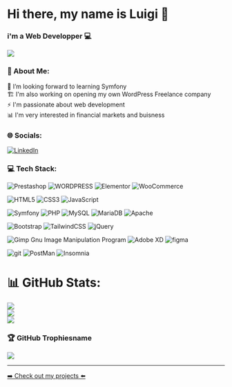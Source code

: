 # Hi there, my name is Luigi 👋
### i'm a Web Developper 💻

<img src='https://komarev.com/ghpvc/?username=LuigiG34&color=lightgrey&style=flat-square'>

### 💫 About Me:
🔭 I’m looking forward to learning Symfony<br>🏗️ I'm also working on opening my own WordPress Freelance company<br>⚡ I'm passionate about web development<br>📊 I'm very interested in financial markets and buisness
### 🌐 Socials:
[![LinkedIn](https://img.shields.io/badge/LinkedIn-%230077B5.svg?logo=linkedin&logoColor=white)](https://linkedin.com/in/luigi-gdm/) 


### 💻 Tech Stack:

![Prestashop](https://img.shields.io/badge/prestashop-7D85FD?style=for-the-badge&logo=prestashop&logoColor=black) ![WORDPRESS](https://img.shields.io/badge/Wordpress-7D85FD?style=for-the-badge&logo=wordpress&logoColor=black) ![Elementor](https://img.shields.io/static/v1?style=for-the-badge&message=Elementor&color=7D85FD&logo=Elementor&logoColor=black&label=) ![WooCommerce](https://img.shields.io/badge/WooCommerce-7D85FD?style=for-the-badge&logo=woo&logoColor=black)


![HTML5](https://img.shields.io/badge/html5-4B58FF?style=for-the-badge&logo=html5&logoColor=white) ![CSS3](https://img.shields.io/badge/css3-4B58FF?style=for-the-badge&logo=css3&logoColor=white) ![JavaScript](https://img.shields.io/badge/javascript-4B58FF?style=for-the-badge&logo=javascript&logoColor=white)

![Symfony](https://img.shields.io/badge/Symfony-0014FF?style=for-the-badge&logo=Symfony&logoColor=white) ![PHP](https://img.shields.io/badge/php-0014FF?style=for-the-badge&logo=php&logoColor=white) ![MySQL](https://img.shields.io/badge/mysql-0014FF?style=for-the-badge&logo=mysql&logoColor=white) ![MariaDB](https://img.shields.io/badge/MariaDB-0014FF?style=for-the-badge&logo=mariadb&logoColor=white) ![Apache](https://img.shields.io/badge/Apache-0014FF?style=for-the-badge&logo=Apache&logoColor=white) 

![Bootstrap](https://img.shields.io/badge/bootstrap-000CBA?style=for-the-badge&logo=bootstrap&logoColor=white) ![TailwindCSS](https://img.shields.io/badge/tailwindcss-000CBA?style=for-the-badge&logo=tailwind-css&logoColor=white) ![jQuery](https://img.shields.io/badge/jquery-000CBA?style=for-the-badge&logo=jquery&logoColor=white)

![Gimp Gnu Image Manipulation Program](https://img.shields.io/badge/Gimp-657D8B?style=for-the-badge&logo=gimp&logoColor=FFFFFF) ![Adobe XD](https://img.shields.io/badge/Adobe%20XD-470137?style=for-the-badge&logo=Adobe%20XD&logoColor=#FF61F6) ![figma](https://img.shields.io/badge/Figma-F24E1E?style=for-the-badge&logo=figma&logoColor=white)

![git](https://img.shields.io/badge/GIT-E44C30?style=for-the-badge&logo=git&logoColor=white) ![PostMan](https://img.shields.io/badge/Postman-FF6C37?style=for-the-badge&logo=Postman&logoColor=white) ![Insomnia](https://img.shields.io/badge/Insomnia-5849be?style=for-the-badge&logo=Insomnia&logoColor=white)

# 📊 GitHub Stats:

![](https://github-readme-stats-git-masterrstaa-rickstaa.vercel.app/api?username=LuigiG34&theme=dark&hide_border=false&include_all_commits=true&count_private=true)<br/>
![](https://github-readme-streak-stats.herokuapp.com/?user=LuigiG34&theme=dark&hide_border=false)<br/>
![](https://github-readme-stats-git-masterrstaa-rickstaa.vercel.app/api/top-langs/?username=LuigiG34&theme=dark&hide_border=false&include_all_commits=true&count_private=true&layout=compact)


### 🏆 GitHub Trophiesname
![](https://github-profile-trophy.vercel.app/?username=LuigiG34&theme=radical&no-frame=true&no-bg=false&margin-w=4)

---

<p><a href="https://luigig34.github.io/my-portfolio/" target="_blank" rel="noreferrer">➡️ Check out my projects ⬅️</a></p>
